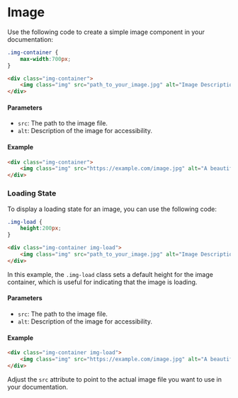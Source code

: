 # Image

Use the following code to create a simple image component in your documentation:
```css
.img-container {
    max-width:700px;
}
```
```html
<div class="img-container">
    <img class="img" src="path_to_your_image.jpg" alt="Image Description">
</div>
```

#### Parameters
- `src`: The path to the image file.
- `alt`: Description of the image for accessibility.

#### Example
```html
<div class="img-container">
    <img class="img" src="https://example.com/image.jpg" alt="A beautiful landscape">
</div>
```

### Loading State

To display a loading state for an image, you can use the following code:
```css
.img-load {
    height:200px;
}
```
```html
<div class="img-container img-load">
    <img class="img" src="path_to_your_image.jpg" alt="Image Description">
</div>
```

In this example, the `.img-load` class sets a default height for the image container, which is useful for indicating that the image is loading.

#### Parameters
- `src`: The path to the image file.
- `alt`: Description of the image for accessibility.

#### Example
```html
<div class="img-container img-load">
    <img class="img" src="https://example.com/image.jpg" alt="A beautiful landscape">
</div>
```

Adjust the `src` attribute to point to the actual image file you want to use in your documentation.
